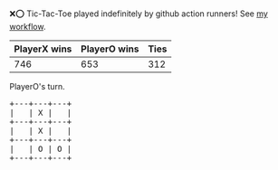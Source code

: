 :x::o: Tic-Tac-Toe played indefinitely by github action runners! See [my workflow](.github/workflows/play.yaml).

|PlayerX wins|PlayerO wins|Ties|
|-|-|-|
|746|653|312|

PlayerO's turn.

<pre>
+---+---+---+
|   | X |   |
+---+---+---+
|   | X |   |
+---+---+---+
|   | O | O |
+---+---+---+
</pre>